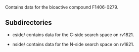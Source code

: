 Contains data for the bioactive compound F1406-0279.

## Subdirectories

- cside/ contains data for the C-side search space on rv1821.

- nside/ contains data for the N-side search space on rv1821.

